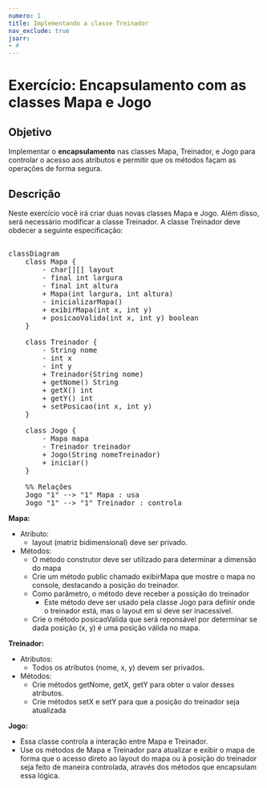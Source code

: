 ```yaml
---
numero: 1
title: Implementando a classe Treinador
nav_exclude: true
jsarr:
- # 
---
```



# Exercício: Encapsulamento com as classes Mapa e Jogo

## Objetivo

Implementar o **encapsulamento** nas classes Mapa, Treinador, e Jogo para controlar o acesso aos atributos e permitir que os métodos façam as operações de forma segura.

## Descrição
 
Neste exercício você irá criar duas novas classes Mapa e Jogo. Além disso, será necessário modificar a classe Treinador. A classe Treinador deve obdecer a seguinte especificação:

<pre class="mermaid">

classDiagram
    class Mapa {
        - char[][] layout
        - final int largura
        - final int altura
        + Mapa(int largura, int altura)
        - inicializarMapa()
        + exibirMapa(int x, int y)
        + posicaoValida(int x, int y) boolean
    }

    class Treinador {
        - String nome
        - int x
        - int y
        + Treinador(String nome)
        + getNome() String
        + getX() int
        + getY() int
        + setPosicao(int x, int y)
    }

    class Jogo {
        - Mapa mapa
        - Treinador treinador
        + Jogo(String nomeTreinador)
        + iniciar()
    }

    %% Relações
    Jogo "1" --> "1" Mapa : usa
    Jogo "1" --> "1" Treinador : controla
</pre>    


**Mapa:**

  - Atributo:
    - layout (matriz bidimensional) deve ser privado.
  - Métodos: 
    - O método construtor deve ser utilizado para determinar a dimensão do mapa 
    - Crie um método public chamado exibirMapa que mostre o mapa no console, destacando a posição do treinador.
    - Como parâmetro, o método deve receber a possição do treinador
      - Este método deve ser usado pela classe Jogo para definir onde o treinador está, mas o layout em si deve ser inacessível.
    - Crie o método posicaoValida que será reponsável por determinar se dada posição (x, y) é uma posição válida no mapa. 
    
**Treinador:**

  - Atributos:
    - Todos os atributos (nome, x, y) devem ser privados.
  - Métodos:
    - Crie métodos getNome, getX, getY para obter o valor desses atributos.
    - Crie métodos setX e setY para que a posição do treinador seja atualizada
   
**Jogo:**
  - Essa classe controla a interação entre Mapa e Treinador.
  - Use os métodos de Mapa e Treinador para atualizar e exibir o mapa de forma que o acesso direto ao layout do mapa ou à posição do treinador seja feito de maneira controlada, através dos métodos que encapsulam essa lógica.